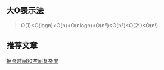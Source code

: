 <!--
 * @Description: 
 * @version: 
 * @Author: 朱宇
 * @Date: 2019-08-15 15:41:45
 * @LastEditTime: 2019-08-15 15:43:12
 -->
## 大O表示法
>O(1)<O(logn)<O(n)<O(nlogn)<O(n²)<O(n³)<O(2ⁿ)<O(n!)
## 推荐文章
[掘金时间和空间复杂度](https://zhuanlan.zhihu.com/p/32135157)
